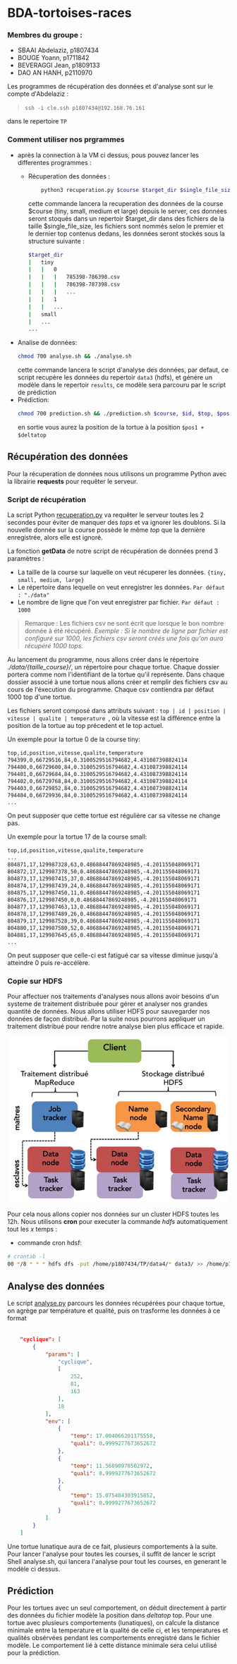 # BDA-tortoises-races

### Membres du groupe :

- SBAAI Abdelaziz, p1807434
- BOUGE Yoann, p1711842
- BEVERAGGI Jean, p1809133
- DAO AN HANH, p2110970

Les programmes de récupération des données et d'analyse sont sur le compte d'Abdelaziz :

> `ssh -i cle.ssh p1807434@192.168.76.161`

dans le repertoire `TP`

### Comment utiliser nos prgrammes

- après la connection à la VM ci dessus, pous pouvez lancer les differentes programmes :
  - Récuperation des données :

    ```bash
        python3 recuperation.py $course $target_dir $single_file_size
    ```
    cette commande lancera la recuperation des données de la course $course (tiny, small, medium et large) depuis le server, ces données seront stoqués dans un repertoir $target_dir dans des fichiers de la taille $single_file_size, les fichiers sont nommés selon le premier et le dernier top contenus dedans, les données seront stockés sous la structure suivante : 
    ```bash
    $target_dir
    |   tiny
    |   |   0
    |   |   |   785398-786398.csv
    |   |   |   786398-787398.csv
    |   |   |   ...
    |   |   1
    |   |   ...
    |   small
    |   ...
    ...
    
    ```
- Analise de données: 
    ```bash
    chmod 700 analyse.sh && ./analyse.sh
    ```
    cette commande lancera le script d'analyse des données, par defaut, ce script recupère les données du repertoir `data3` (hdfs), et génére un modèle dans le repertoir `results`, ce modèle sera parcouru par le script de prédiction
- Prédiction:
    ```bash
    chmod 700 prediction.sh && ./prediction.sh $course, $id, $top, $pos1, $pos2, $pos3, $temp, $quali, $deltatop
    ```
    en sortie vous aurez la position de la tortue à la position `$pos1 + $deltatop`





## Récupération des données

Pour la récuperation de données nous utilisons un programme Python avec la librairie **requests** pour requêter le serveur.

### Script de récupération

La script Python [recuperation.py](./recuperation.py) va requêter le serveur toutes les 2 secondes pour éviter de manquer des _tops_ et va ignorer les doublons. Si la nouvelle donnée sur la course possède le même _top_ que la dernière enregistrée, alors elle est ignoré.

La fonction **getData** de notre script de récupération de données prend 3 paramètres :

- La taille de la course sur laquelle on veut récuperer les données. `{tiny, small, medium, large}`
- Le répertoire dans lequelle on veut enregistrer les données. `Par défaut : "./data"`
- Le nombre de ligne que l'on veut enregistrer par fichier. `Par défaut : 1000`

> Remarque : Les fichiers csv ne sont écrit que lorsque le bon nombre donnée à été récupéré. _Exemple : Si le nombre de ligne par fichier est configuré sur 1000, les fichiers csv seront créés une fois qu'on aura récupéré 1000 tops._

Au lancement du programme, nous allons créer dans le répertoire _./data/{taille_course}/_, un répertoire pour chaque tortue. Chaque dossier portera comme nom l'identifiant de la tortue qu'il représente. Dans chaque dossier associé à une tortue nous allons créer et remplir des fichiers csv au cours de l'éxecution du programme. Chaque csv contiendra par défaut 1000 top d'une tortue.

Les fichiers seront composé dans attributs suivant : `top | id | position | vitesse | qualite | temperature `, où la vitesse est la différence entre la position de la tortue au top précedent et le top actuel.

Un exemple pour la tortue 0 de la course tiny:

```csv
top,id,position,vitesse,qualite,temperature
794399,0,66729516,84,0.3100529516794682,4.431087398824114
794400,0,66729600,84,0.3100529516794682,4.431087398824114
794401,0,66729684,84,0.3100529516794682,4.431087398824114
794402,0,66729768,84,0.3100529516794682,4.431087398824114
794403,0,66729852,84,0.3100529516794682,4.431087398824114
794404,0,66729936,84,0.3100529516794682,4.431087398824114
...
```

On peut supposer que cette tortue est régulière car sa vitesse ne change pas.

Un exemple pour la tortue 17 de la course small:

```csv
top,id,position,vitesse,qualite,temperature
...
804871,17,129987328,63,0.48688447869248985,-4.201155048069171
804872,17,129987378,50,0.48688447869248985,-4.201155048069171
804873,17,129987415,37,0.48688447869248985,-4.201155048069171
804874,17,129987439,24,0.48688447869248985,-4.201155048069171
804875,17,129987450,11,0.48688447869248985,-4.201155048069171
804876,17,129987450,0,0.48688447869248985,-4.201155048069171
804877,17,129987463,13,0.48688447869248985,-4.201155048069171
804878,17,129987489,26,0.48688447869248985,-4.201155048069171
804879,17,129987528,39,0.48688447869248985,-4.201155048069171
804880,17,129987580,52,0.48688447869248985,-4.201155048069171
804881,17,129987645,65,0.48688447869248985,-4.201155048069171
...
```

On peut supposer que celle-ci est fatigué car sa vitesse diminue jusqu'à atteindre 0 puis re-accélère.

### Copie sur HDFS

Pour affectuer nos traitements d'analyses nous allons avoir besoins d'un systeme de traitement distribuée pour gérer et analyser nos grandes quantité de données.
Nous allons utiliser HDFS pour sauvegarder nos données de façon distribué. Par la suite nous pourrons appliquer un traitement distribué pour rendre notre analyse bien plus efficace et rapide.

![Schema traitement distribué HDFS](Hadoop_schema.jpeg)

Pour cela nous allons copier nos données sur un cluster HDFS toutes les 12h. Nous utilisons **cron** pour executer la commande _hdfs_ automatiquement tout les _x_ temps :

- commande cron hdsf:

```bash
# crontab -l
00 */8 * * * hdfs dfs -put /home/p1807434/TP/data4/* data3/ >> /home/p1807434/TP/hdfs_put_cron.log
```

## Analyse des données

Le script [analyse.py](analyse.py) parcours les données récupérées pour chaque tortue, on agrège par température et qualité, puis on trasforme les données à ce format

```json

    "cyclique": [
        {
            "params": [
                "cyclique",
                [
                    252,
                    81,
                    163
                ],
                18
            ],
            "env": [
                {
                    "temp": 17.004066201175558,
                    "quali": 0.9999277673652672
                },
                {
                    "temp": 11.56090978502972,
                    "quali": 0.9999277673652672
                },
                {
                    "temp": 15.075484303915852,
                    "quali": 0.9999277673652672
                }
            ]
        }
    ]
```

Une tortue lunatique aura de ce fait, plusieurs comportements à la suite.
Pour lancer l'analyse pour toutes les courses, il suffit de lancer le script Shell analyse.sh, qui lancera l'analyse pour tout les courses, en generant le modèle ci dessus.

## Prédiction

Pour les tortues avec un seul comportement, on déduit directement à partir des données du fichier modèle la position dans _deltatop_ top. Pour une tortue avec plusieurs comportements (lunatiques), on calcule la distance minimale entre la temperature et la qualité de celle ci, et les temperatures et qualités obsérvées pendant les comportements enregistré dans le fichier modèle. Le comportement lié à cette distance minimale sera celui utilisé pour la prédiction.




